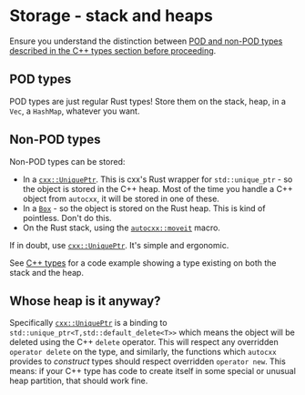 # Storage - stack and heaps

Ensure you understand the distinction between [POD and non-POD types described in the C++ types section before proceeding](cpp_types.md).

## POD types

POD types are just regular Rust types! Store them on the stack, heap, in a `Vec`, a `HashMap`, whatever you want.

## Non-POD types

Non-POD types can be stored:

* In a [`cxx::UniquePtr`](https://docs.rs/cxx/latest/cxx/struct.UniquePtr.html). This is cxx's Rust wrapper for `std::unique_ptr` - so the object is stored in the C++ heap. Most of the time you handle a C++ object from `autocxx`, it will be stored in one of these.
* In a [`Box`](https://doc.rust-lang.org/std/boxed/struct.Box.html) - so the object is stored on the Rust heap. This is kind of pointless. Don't do this.
* On the Rust stack, using the [`autocxx::moveit`](https://docs.rs/moveit/latest/moveit/macro.moveit.html) macro.

If in doubt, use [`cxx::UniquePtr`](https://docs.rs/cxx/latest/cxx/struct.UniquePtr.html). It's simple and ergonomic.

See [C++ types](cpp_types.md) for a code example showing a type existing on both the stack and the heap.

## Whose heap is it anyway?

Specifically [`cxx::UniquePtr`](https://docs.rs/cxx/latest/cxx/struct.UniquePtr.html) is a binding to `std::unique_ptr<T,std::default_delete<T>>` which means the object will be deleted using the C++ `delete` operator. This will respect any overridden `operator delete` on the type, and similarly, the functions which `autocxx` provides to _construct_ types should respect overridden `operator new`. This means: if your C++ type has code to create itself in some special or unusual heap partition, that should work fine.

